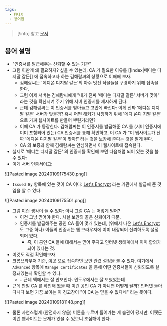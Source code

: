```yaml
---
tags:
  - PKIX
  - 용어집
---
```

> [!info] 참고 [문서](https://www.techtarget.com/searchsecurity/definition/certificate-authority)

## 용어 설명

- "인증서를 발급해주는 신뢰할 수 있는 기관"
- 그럼 이딴게 왜 필요하지? 싶을 수 있는데, CA 가 필요한 이유를 [[index|메디쏜 디지딸 갈든]] 에 접속하고자 하는 김해람씨의 상황으로 이해해 보자.
	- 김해람씨는 '메디쏜 디지딸 갈든'의 아주 멋진 작물들을 구경하기 위해 접속을 한다.
	- 그럼 이제 서버는 김해람씨에게 "내가 진짜 '메디쏜 디지딸 갈든' 서버가 맞아" 라는 것을 확신시켜 주기 위해 서버 인증서를 제시하게 된다.
	- 근데 김해람씨는 이 인증서를 받아들고 고민에 빠진다: 이게 진짜 '메디쏜 디지딸 갈든' 서버가 맞을까? 혹시 어떤 해커가 사칭하기 위해 '메디 쏜디 지딸 갈든' 으로 가짜 웹사이트를 만들어 뿌린거라면?
	- 이때 CA 가 등장한다. 김해람씨는 이 인증서를 발급해준 CA 를 (서버 인증서에 이미 포함되어 있는) CA 인증서를 통해 확인하고, 이 CA 가 "이 웹사이트가 진짜 '메디쏜 디지딸 갈든'이 맞아!" 라는 것을 보장해 준다는 것을 알게 된다.
	- CA 의 보증과 함께 김해람씨는 안심하면서 이 웹사이트에 접속한다.
- 실제로 '메디쏜 디지딸 갈든' 의 인증서를 확인해 보면 다음처럼 되어 있는 것을 볼 수 있다:
- 이게 서버 인증서이고:

![[Pasted image 20240109175430.png]]

- `Issued By` 항목에 있는 것이 CA 이다: [Let's Encrypt](https://letsencrypt.org/) 라는 기관에서 발급해 준 것임을 알 수 있다.

![[Pasted image 20240109175501.png]]

- 그럼 이런 생각이 들 수 있다: 아니 그럼 CA 는 어떻게 믿어?
	- 이건 그냥 믿어야 한다. 사실 보안의 끝은 신뢰이기 때문.
	- 인증서를 발급해주는 공인 CA 들이 몇개 있는데, (위에서 나온 [Let's Encrypt](https://letsencrypt.org/) 도 그중 하나) 이들의 인증서는 웹 브라우저에 이미 내장되어 신뢰하도록 설정되어 있다.
		- 즉, 이 공인 CA 들에 대해서는 믿어 주자고 인터넷 생태계에서 이미 합의가 되어 있다는 것.
- 이것도 직접 확인해보자
- 크롬브라우저 기준, [이곳](chrome://settings/security) 으로 접속하면 보안 관련 설정을 볼 수 있다. 여기에서 `Advanced` 항목에 `Manage Certificates` 을 통해 어떤 인증서들이 신뢰되도록 설정돼있는지 확인할 수 있다.
	- ...근데 맥에서는 잘 안보인다. 윈도우에서는 잘 보였었는데
- 근데 만일 CA 를 확인해 봤을 때 이런 공인 CA 가 아니면 어떻게 될까? 인터넷 돌아다니다 보면 가끔 보이는 이 경고창이 "이 CA 는 믿을 수 없다네" 라는 뜻이다.

![[Pasted image 20240109181148.png]]

- 물론 자연스럽게 (안전하지 않음) 버튼을 누르며 들어가는 게 습관이 됐지만, 어쨋든 이런 웹사이트는 문제가 있을 수 있으니 조심해야 한다.